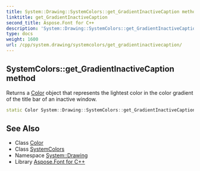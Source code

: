 ```yaml
---
title: System::Drawing::SystemColors::get_GradientInactiveCaption method
linktitle: get_GradientInactiveCaption
second_title: Aspose.Font for C++
description: 'System::Drawing::SystemColors::get_GradientInactiveCaption method. Returns a Color object that represents the lightest color in the color gradient of the title bar of an inactive window in C++.'
type: docs
weight: 1600
url: /cpp/system.drawing/systemcolors/get_gradientinactivecaption/
---
```

## SystemColors::get_GradientInactiveCaption method


Returns a [Color](../../color/) object that represents the lightest color in the color gradient of the title bar of an inactive window.

```cpp
static Color System::Drawing::SystemColors::get_GradientInactiveCaption()
```

## See Also

* Class [Color](../../color/)
* Class [SystemColors](../)
* Namespace [System::Drawing](../../)
* Library [Aspose.Font for C++](../../../)
